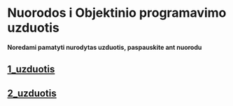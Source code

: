 # Nuorodos i Objektinio programavimo uzduotis  
**Noredami pamatyti nurodytas uzduotis, paspauskite ant nuorodu**  
## [1_uzduotis](https://github.com/MatasC/Objektinis-programavimas/tree/1_uzduotis)  
## [2_uzduotis](https://github.com/MatasC/Objektinis-programavimas/tree/2-Uzduotis)  
